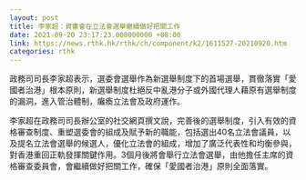 ```yaml
---
layout: post
title: 李家超：資審會在立法會選舉繼續做好把關工作
date: 2021-09-20 23:17:23.000000000 +08:00
link: https://news.rthk.hk/rthk/ch/component/k2/1611527-20210920.htm
categories: rthk
---
```


政務司司長李家超表示，選委會選舉作為新選舉制度下的首場選舉，貫徹落實「愛國者治港」根本原則，新選舉制度杜絕反中亂港分子或外國代理人藉原有選舉制度的漏洞，進入管治體制，癱瘓立法會及政府運作。

李家超在政務司司長辦公室的社交網頁撰文說，完善後的選舉制度，引入有效的資格審查制度、重塑選委會的組成及賦予新的職能，包括選出40名立法會議員，以及提名立法會選舉的候選人，優化立法會的組成，增加了廣泛代表性和均衡參與，對香港重回正軌發揮關鍵作用。3個月後將會舉行立法會選舉，由他擔任主席的資格審查委員會，會繼續做好把關工作，確保「愛國者治港」原則全面落實。

